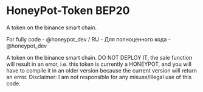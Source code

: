 # HoneyPot-Token BEP20
A token on the binance smart chain.


For fully code - @honeypot_dev / RU - Для полноценного кода - @honeypot_dev



A token on the binance smart chain.
DO NOT DEPLOY IT, the sale function will result in an error, i.e. this token is currently a HONEYPOT, and you will have to compile it in an older version because the current version will return an error.
Disclaimer: I am not responsible for any misuse/illegal use of this code.
